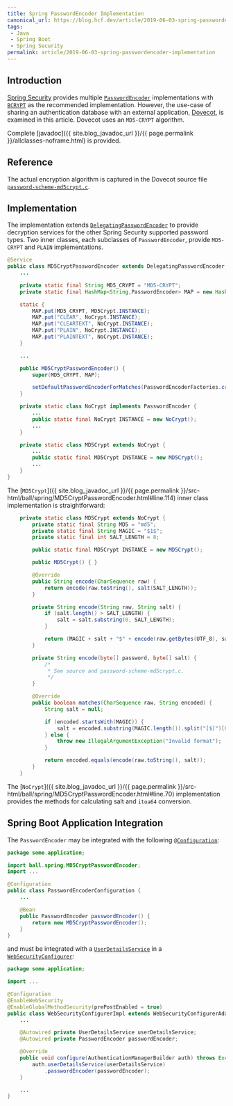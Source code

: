 ```yaml
---
title: Spring PasswordEncoder Implementation
canonical_url: https://blog.hcf.dev/article/2019-06-03-spring-passwordencoder-implementation/
tags:
 - Java
 - Spring Boot
 - Spring Security
permalink: article/2019-06-03-spring-passwordencoder-implementation
---
```


## Introduction

[Spring Security](https://spring.io/projects/spring-security)
provides multiple
[`PasswordEncoder`](https://docs.spring.io/spring-security/site/docs/5.4.6/api/org/springframework/security/crypto/password/PasswordEncoder.html?is-external=true)
implementations with
[`BCRYPT`](https://docs.spring.io/spring-security/site/docs/5.4.6/api/org/springframework/security/crypto/bcrypt/BCryptPasswordEncoder.html)
as the recommended implementation.  However, the use-case of sharing an
authentication database with an external application,
[Dovecot](https://www.dovecot.org/), is examined in this
article.  Dovecot uses an `MD5-CRYPT` algorithm.

Complete [javadoc]({{ site.blog_javadoc_url }}/{{ page.permalink }}/allclasses-noframe.html) is
provided.

## Reference

The actual encryption algorithm is captured in the Dovecot source file
[`password-scheme-md5crypt.c`](https://github.com/dovecot/core/blob/master/src/auth/password-scheme-md5crypt.c).

## Implementation

The implementation extends
[`DelegatingPasswordEncoder`](https://docs.spring.io/spring-security/site/docs/5.4.6/api/org/springframework/security/crypto/password/DelegatingPasswordEncoder.html?is-external=true)
to provide decryption services for the other Spring Security supported
password types.  Two inner classes, each subclasses of `PasswordEncoder`,
provide `MD5-CRYPT` and `PLAIN` implementations.

``` java
@Service
public class MD5CryptPasswordEncoder extends DelegatingPasswordEncoder {
    ...

    private static final String MD5_CRYPT = "MD5-CRYPT";
    private static final HashMap<String,PasswordEncoder> MAP = new HashMap<>();

    static {
        MAP.put(MD5_CRYPT, MD5Crypt.INSTANCE);
        MAP.put("CLEAR", NoCrypt.INSTANCE);
        MAP.put("CLEARTEXT", NoCrypt.INSTANCE);
        MAP.put("PLAIN", NoCrypt.INSTANCE);
        MAP.put("PLAINTEXT", NoCrypt.INSTANCE);
    }

    ...

    public MD5CryptPasswordEncoder() {
        super(MD5_CRYPT, MAP);

        setDefaultPasswordEncoderForMatches(PasswordEncoderFactories.createDelegatingPasswordEncoder());
    }

    private static class NoCrypt implements PasswordEncoder {
        ...
        public static final NoCrypt INSTANCE = new NoCrypt();
        ...
    }

    private static class MD5Crypt extends NoCrypt {
        ...
        public static final MD5Crypt INSTANCE = new MD5Crypt();
        ...
    }
}
```

The
[`MD5Crypt`]({{ site.blog_javadoc_url }}/{{ page.permalink }}/src-html/ball/spring/MD5CryptPasswordEncoder.html#line.114)
inner class implementation is straightforward:

``` java
    private static class MD5Crypt extends NoCrypt {
        private static final String MD5 = "md5";
        private static final String MAGIC = "$1$";
        private static final int SALT_LENGTH = 8;

        public static final MD5Crypt INSTANCE = new MD5Crypt();

        public MD5Crypt() { }

        @Override
        public String encode(CharSequence raw) {
            return encode(raw.toString(), salt(SALT_LENGTH));
        }

        private String encode(String raw, String salt) {
            if (salt.length() > SALT_LENGTH) {
                salt = salt.substring(0, SALT_LENGTH);
            }

            return (MAGIC + salt + "$" + encode(raw.getBytes(UTF_8), salt.getBytes(UTF_8)));
        }

        private String encode(byte[] password, byte[] salt) {
            /*
             * See source and password-scheme-md5crypt.c.
             */
        }

        @Override
        public boolean matches(CharSequence raw, String encoded) {
            String salt = null;

            if (encoded.startsWith(MAGIC)) {
                salt = encoded.substring(MAGIC.length()).split("[$]")[0];
            } else {
                throw new IllegalArgumentException("Invalid format");
            }

            return encoded.equals(encode(raw.toString(), salt));
        }
    }
```

The
[`NoCrypt`]({{ site.blog_javadoc_url }}/{{ page.permalink }}/src-html/ball/spring/MD5CryptPasswordEncoder.html#line.70)
implementation provides the methods for calculating salt and `itoa64`
conversion.

## Spring Boot Application Integration

The `PasswordEncoder` may be integrated with the following
[`@Configuration`](https://docs.spring.io/spring/docs/5.3.6/javadoc-api/org/springframework/context/annotation/Configuration.html?is-external=true):

``` java
package some.application;

import ball.spring.MD5CryptPasswordEncoder;
import ...

@Configuration
public class PasswordEncoderConfiguration {
    ...

    @Bean
    public PasswordEncoder passwordEncoder() {
        return new MD5CryptPasswordEncoder();
    }
}
```

and must be integrated with a
[`UserDetailsService`](https://docs.spring.io/spring-security/site/docs/5.4.6/api/org/springframework/security/core/userdetails/UserDetailsService.html)
in a
[`WebSecurityConfigurer`](https://docs.spring.io/spring-security/site/docs/5.4.6/api/org/springframework/security/config/annotation/web/WebSecurityConfigurer.html):

``` java
package some.application;

import ...

@Configuration
@EnableWebSecurity
@EnableGlobalMethodSecurity(prePostEnabled = true)
public class WebSecurityConfigurerImpl extends WebSecurityConfigurerAdapter {
    ...

    @Autowired private UserDetailsService userDetailsService;
    @Autowired private PasswordEncoder passwordEncoder;

    @Override
    public void configure(AuthenticationManagerBuilder auth) throws Exception {
        auth.userDetailsService(userDetailsService)
            .passwordEncoder(passwordEncoder);
    }

    ...
}
```
